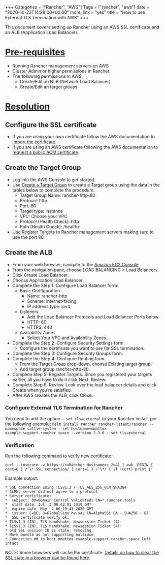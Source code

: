+++
Categories = ["Rancher", "AWS"]
Tags = ["rancher", "aws"]
date = "2020-10-23T14:28:00+00:00"
more_link = "yes"
title = "How to use External TLS Termination with AWS"
+++

This document covers setting up Rancher using an AWS SSL certificate and an ALB (Application Load Balancer).

<!--more-->
# [Pre-requisites](#pre-requisites)

- Running Rancher management servers on AWS
- Cluster Admin or higher permissions in Rancher.
- The following permissions in AWS
  - Create/Edit an NLB (Network Load Balancer)
  - Create/Edit an target groups

# [Resolution](#resolution)

## Configure the SSL certificate

- If you are using your own certificate follow the AWS documentation to [import the certificate](https://docs.aws.amazon.com/acm/latest/userguide/import-certificate-api-cli.html).
- If you are using an AWS certificate following the AWS documentation to [request a public ACM certificate](https://docs.aws.amazon.com/acm/latest/userguide/gs-acm-request-public.html).

## Create the Target Group

- Log into the AWS Console to get started.
- Use [Create a Target Group](https://docs.aws.amazon.com/elasticloadbalancing/latest/application/create-target-group.html) to create a Target group using the data in the tables below to complete the procedure:
  - Target Group Name: rancher-http-80
  - Protocol: http
  - Port: 80
  - Target type: instance
  - VPC: Choose your VPC
  - Protocol (Health Check): http
  - Path (Health Check): /healthz
- Use [Register Targets](https://docs.aws.amazon.com/elasticloadbalancing/latest/application/target-group-register-targets.html) to Rancher management servers making sure to use the port 80.

## Create the ALB

- From your web browser, navigate to the [Amazon EC2 Console](https://console.aws.amazon.com/ec2/).
- From the navigation pane, choose LOAD BALANCING > Load Balancers.
- Click Create Load Balancer.
- Choose Application Load Balancer.
- Complete the Step 1: Configure Load Balancer form:
  - Basic Configuration
    - Name: rancher-http
    - Scheme: internet-facing
    - IP address type: ipv4
  - Listeners
    - Add the Load Balancer Protocols and Load Balancer Ports below.
    - HTTP: 80
    - HTTPS: 443
  - Availability Zones
    - Select Your VPC and Availability Zones.
- Complete the Step 2: Configure Security Settings form.
  - Configure the certificate you want to use for SSL termination.
- Complete the Step 3: Configure Security Groups form.
- Complete the Step 4: Configure Routing form.
  - From the Target Group drop-down, choose Existing target group.
  - Add target group rancher-http-80.
- Complete Step 5: Register Targets. Since you registered your targets earlier, all you have to do it click Next: Review.
- Complete Step 6: Review. Look over the load balancer details and click Create when you’re satisfied.
- After AWS creates the ALB, click Close.

### Configure External TLS Termination for Rancher

You need to add the option `--set tls=external` to your Rancher install, per the following example: `helm install rancher rancher-latest/rancher --namespace cattle-system --set hostname=mmattox-example.support.rancher.space --version 2.3.6 --set tls=external`

### Verification

Run the following command to verify new certificate:

```
curl --insecure -v https://<<Rancher Hostname>> 2>&1 | awk 'BEGIN { cert=0 } /^\* SSL connection/ { cert=1 } /^\*/ { if (cert) print }'
```

Example output:

```
* SSL connection using TLSv1.3 / TLS_AES_256_GCM_SHA384
* ALPN, server did not agree to a protocol
* Server certificate:
*  subject: OU=Domain Control Validated; CN=*.rancher.tools
*  start date: Jul  2 00:42:01 2019 GMT
*  expire date: May  2 00:19:41 2020 GMT
*  issuer: C=BE; O=GlobalSign nv-sa; CN=AlphaSSL CA - SHA256 - G2
*  SSL certificate verify ok.
* TLSv1.3 (IN), TLS handshake, Newsession Ticket (4):
* TLSv1.3 (IN), TLS handshake, Newsession Ticket (4):
* old SSL session ID is stale, removing
* Mark bundle as not supporting multiuse
* Connection #0 to host mmattox-example.support.rancher.space left intact
```

NOTE: Some browsers will cache the certificate. [Details on how to clear the SSL state in a browser can be found here](a2hosting.com/kb/getting-started-guide/internet-and-networking/clearing-a-web-browsers-ssl-state).
